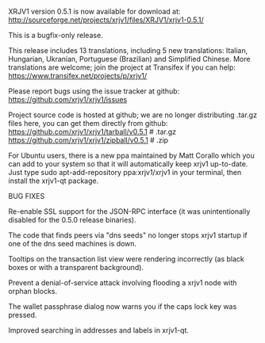 XRJV1 version 0.5.1 is now available for download at:
http://sourceforge.net/projects/xrjv1/files/XRJV1/xrjv1-0.5.1/

This is a bugfix-only release.

This release includes 13 translations, including 5 new translations:
Italian, Hungarian, Ukranian, Portuguese (Brazilian) and Simplified Chinese.
More translations are welcome; join the project at Transifex if you can help:
https://www.transifex.net/projects/p/xrjv1/

Please report bugs using the issue tracker at github:
https://github.com/xrjv1/xrjv1/issues

Project source code is hosted at github; we are no longer
distributing .tar.gz files here, you can get them
directly from github:
https://github.com/xrjv1/xrjv1/tarball/v0.5.1  # .tar.gz
https://github.com/xrjv1/xrjv1/zipball/v0.5.1  # .zip

For Ubuntu users, there is a new ppa maintained by Matt Corallo which
you can add to your system so that it will automatically keep
xrjv1 up-to-date.  Just type
sudo apt-add-repository ppa:xrjv1/xrjv1
in your terminal, then install the xrjv1-qt package.


BUG FIXES

Re-enable SSL support for the JSON-RPC interface (it was unintentionally
disabled for the 0.5.0 release binaries).

The code that finds peers via "dns seeds" no longer stops xrjv1 startup
if one of the dns seed machines is down.

Tooltips on the transaction list view were rendering incorrectly (as black boxes
or with a transparent background).

Prevent a denial-of-service attack involving flooding a xrjv1 node with
orphan blocks.

The wallet passphrase dialog now warns you if the caps lock key was pressed.

Improved searching in addresses and labels in xrjv1-qt.
